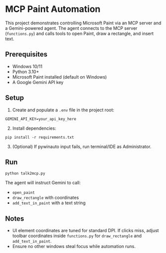 # MCP Paint Automation

This project demonstrates controlling Microsoft Paint via an MCP server and a Gemini-powered agent. The agent connects to the MCP server (`functions.py`) and calls tools to open Paint, draw a rectangle, and insert text.

## Prerequisites
- Windows 10/11
- Python 3.10+
- Microsoft Paint installed (default on Windows)
- A Google Gemini API key

## Setup
1. Create and populate a `.env` file in the project root:

```
GEMINI_API_KEY=your_api_key_here
```

2. Install dependencies:

```
pip install -r requirements.txt
```

3. (Optional) If pywinauto input fails, run terminal/IDE as Administrator.

## Run

```
python talk2mcp.py
```

The agent will instruct Gemini to call:
- `open_paint`
- `draw_rectangle` with coordinates
- `add_text_in_paint` with a text string

## Notes
- UI element coordinates are tuned for standard DPI. If clicks miss, adjust toolbar coordinates inside `functions.py` for `draw_rectangle` and `add_text_in_paint`.
- Ensure no other windows steal focus while automation runs.

